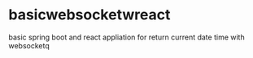 # basicwebsocketwreact
basic spring boot and react appliation for return current date time with websocketq
